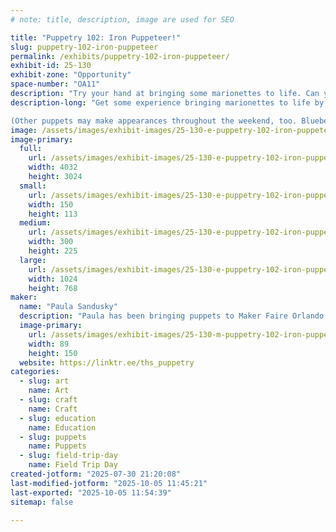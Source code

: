 ```yaml
---
# note: title, description, image are used for SEO

title: "Puppetry 102: Iron Puppeteer!"
slug: puppetry-102-iron-puppeteer
permalink: /exhibits/puppetry-102-iron-puppeteer/
exhibit-id: 25-130
exhibit-zone: "Opportunity"
space-number: "OA11"
description: "Try your hand at bringing some marionettes to life. Can you make the puppet sad? Scared? Joyful?"
description-long: "Get some experience bringing marionettes to life by trying to make some emotion happen with just some cord and beads! Basic desktop marionettes will be available, along with challenge cards for emotions and reactions your puppet can make. Fling those arms! Sway that puppet! How many challenges can you manage? Will you become an Iron Puppeteer?

(Other puppets may make appearances throughout the weekend, too. Blueberry is lurking, ready to snuffle around lunch bags and loot bags alike!)"
image: /assets/images/exhibit-images/25-130-e-puppetry-102-iron-puppeteer-img-2812-300x225.jpeg
image-primary: 
  full:
    url: /assets/images/exhibit-images/25-130-e-puppetry-102-iron-puppeteer-img-2812-full.jpeg
    width: 4032
    height: 3024
  small:
    url: /assets/images/exhibit-images/25-130-e-puppetry-102-iron-puppeteer-img-2812-150x113.jpeg
    width: 150
    height: 113
  medium:
    url: /assets/images/exhibit-images/25-130-e-puppetry-102-iron-puppeteer-img-2812-300x225.jpeg
    width: 300
    height: 225
  large:
    url: /assets/images/exhibit-images/25-130-e-puppetry-102-iron-puppeteer-img-2812-1024x768.jpeg
    width: 1024
    height: 768
maker: 
  name: "Paula Sandusky"
  description: "Paula has been bringing puppets to Maker Faire Orlando for the past three years. She has taught puppetry for Cadet and Junior Girl Scouts, and she has introduced several elementary school classrooms to the wonders of Mahna, Mahna before turning them loose for the Thanksgiving holiday. She is a member of the Puppeteers of America and of UNIMA-USA."
  image-primary:
    url: /assets/images/exhibit-images/25-130-m-puppetry-102-iron-puppeteer-paula-with-blueberry-89x150.jpg
    width: 89
    height: 150
  website: https://linktr.ee/ths_puppetry
categories: 
  - slug: art
    name: Art
  - slug: craft
    name: Craft
  - slug: education
    name: Education
  - slug: puppets
    name: Puppets
  - slug: field-trip-day
    name: Field Trip Day
created-jotform: "2025-07-30 21:20:08"
last-modified-jotform: "2025-10-05 11:45:21"
last-exported: "2025-10-05 11:54:39"
sitemap: false

---
```

